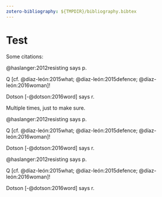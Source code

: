 ```yaml
---
zotero-bibliography: ${TMPDIR}/bibliography.bibtex
---
```


# Test

Some citations:

@haslanger:2012resisting says p.

Q [cf. @díaz-león:2015what; @díaz-león:2015defence; @díaz-león:2016woman]!

Dotson [-@dotson:2016word] says r.

Multiple times, just to make sure.

@haslanger:2012resisting says p.

Q [cf. @díaz-león:2015what; @díaz-león:2015defence; @díaz-león:2016woman]!

Dotson [-@dotson:2016word] says r.

@haslanger:2012resisting says p.

Q [cf. @díaz-león:2015what; @díaz-león:2015defence; @díaz-león:2016woman]!

Dotson [-@dotson:2016word] says r.
